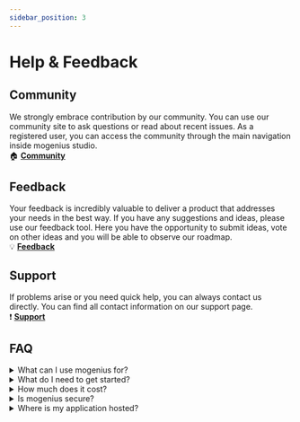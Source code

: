 ```yaml
---
sidebar_position: 3
---
```


# Help & Feedback

## Community
We strongly embrace contribution by our community. You can use our community site to ask questions or read about recent issues. As a registered user, you can access the community through the main navigation inside mogenius studio.  
🏠 **[Community](#)**

## Feedback
Your feedback is incredibly valuable to deliver a product that addresses your needs in the best way. If you have any suggestions and ideas, please use our feedback tool. Here you have the opportunity to submit ideas, vote on other ideas and you will be able to observe our roadmap.  
💡 **[Feedback](#)**

## Support
If problems arise or you need quick help, you can always contact us directly. You can find all contact information on our support page.  
❗️ **[Support](mailto:support@mogenius.com)**

## FAQ

<details>
    <summary>What can I use mogenius for?</summary>
    <div>
        <div>mogenius is the single layer between your application and the cloud. You can deploy and run any application with mogenius and deploy it on a hyper-scaling and automated cloud infrastructure in no time. Most applications and services are possible as mogenius supports web applications, databases, background workers and of course static sites. Read more about <a href="#">supported services here</a>.</div>
    </div>
</details>

<details>
    <summary>What do I need to get started?</summary>
    <div>
        <div>All you need is an account in mogenius (<a href="https://studio.dev.mogenius.com/user/registration">sign up here</a>) and your Github account.</div>
    </div>
</details>

<details>
    <summary>How much does it cost?</summary>
    <div>
        <div>You can start with a free plan, no payment details will be needed. You will select your desired plan when creating a cloudspace and a free plan is set per default. Our paid plans are designed to cover a specific stage in the development of your project each. Check out the <a href="mogenius.com/pricing">available plans here</a>. If you later need more resources or additional features you can upgrade to a higher plan at any time.</div>
    </div>
</details>

<details>
    <summary>Is mogenius secure?</summary>
    <div>
        <div>We rely on best practices in managing cloud-native applications. Under the hood your cloudspace is a fully isolated namespace on Kubernetes that cannot be accessed externally. Furthermore, every cloudspace and service is delivered through Cloudflare and is protected by Cloudflare Enterprise-level features. Read more about <a href="#">security</a>.</div>
    </div>
</details>

<details>
    <summary>Where is my application hosted?</summary>
    <div>
        <div>Our clusters are hosted in Frankfurt, Germany, by Microsoft Azure. We will offer additional locations soon.</div>
    </div>
</details>